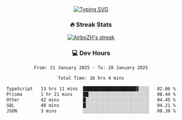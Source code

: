 
<div align="center">
  <a href="https://git.io/typing-svg"><img src="https://readme-typing-svg.demolab.com?font=Fira+Code&size=30&pause=1000&color=33F7F5&center=true&vCenter=true&width=435&lines=Hi+there+%F0%9F%91%8B+I+am+AirboZH+;Welcome+to+my+Github" alt="Typing SVG" /></a>

<h3>🔥 Streak Stats</h3>

<!-- GitHub Readme Streak Stats - https://github.com/DenverCoder1/github-readme-streak-stats -->
<p>
  <a href="https://github.com/DenverCoder1/github-readme-streak-stats">
    <img title="🔥 Get streak stats for your profile at git.io/streak-stats" alt="AirboZH's streak" src="https://streak-stats.demolab.com/?user=AirboZH&theme=monokai-metallian&hide_border=true"/>
  </a>
</p>

<h3>💻 Dev Hours</h3>
<!--START_SECTION:waka-->

```txt
From: 21 January 2025 - To: 28 January 2025

Total Time: 16 hrs 4 mins

TypeScript   13 hrs 11 mins  ████████████████████▓░░░░   82.06 %
Prisma       1 hr 21 mins    ██░░░░░░░░░░░░░░░░░░░░░░░   08.44 %
Other        42 mins         █░░░░░░░░░░░░░░░░░░░░░░░░   04.45 %
SQL          40 mins         █░░░░░░░░░░░░░░░░░░░░░░░░   04.21 %
JSON         3 mins          ░░░░░░░░░░░░░░░░░░░░░░░░░   00.39 %
```

<!--END_SECTION:waka-->
</div>  
